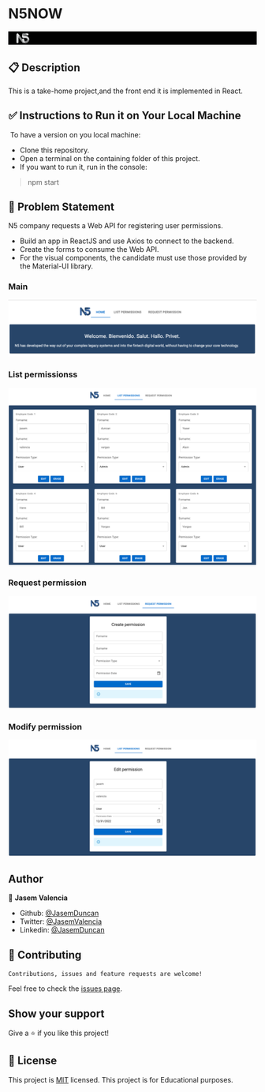 # N5NOW
![screenshot](./src/img/n5now.png)
## 📋 Description

This is a take-home project,and the front end it is implemented in React.

## ✅  Instructions to Run it on Your Local Machine
​
To have a version on you local machine:
- Clone this repository.
- Open a terminal on the containing folder of this project.
- If you want to run it, run in the console:
> npm start

## 🎯 Problem Statement

N5 company requests a Web API for registering user permissions.
 - Build an app in ReactJS and use Axios to connect to the backend.
 - Create the forms to consume the Web API.
 - For the visual components, the candidate must use those provided by
the Material-UI library.


### Main

![screenshot](./src/img/input.png)

### List permissionss

![screenshot](./src/img/list.png)

### Request permission
![screenshot](./src/img/request.png)

### Modify permission
![screenshot](./src/img/modify.png)

## Author

🎨 **Jasem Valencia**

- Github: [@JasemDuncan](https://github.com/JasemDuncan)
- Twitter: [@JasemValencia](https://twitter.com/JasemValencia)
- Linkedin: [@JasemDuncan](www.linkedin.com/in/Jasem-Duncan-Valencia)

## 🤝 Contributing

    Contributions, issues and feature requests are welcome!

Feel free to check the [issues page](https://github.com/JasemDuncan/n5now/issues).

## Show your support

Give a ⭐️ if you like this project!

## 📝 License
This project is [MIT](lic.url) licensed.
This project is for Educational purposes.